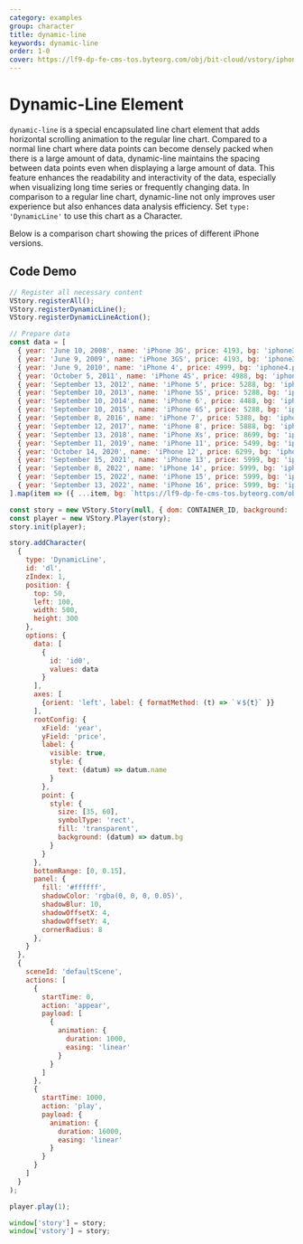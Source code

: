 ```yaml
---
category: examples
group: character
title: dynamic-line
keywords: dynamic-line
order: 1-0
cover: https://lf9-dp-fe-cms-tos.byteorg.com/obj/bit-cloud/vstory/iphone-price.gif
---
```


# Dynamic-Line Element

`dynamic-line` is a special encapsulated line chart element that adds horizontal scrolling animation to the regular line chart. Compared to a normal line chart where data points can become densely packed when there is a large amount of data, dynamic-line maintains the spacing between data points even when displaying a large amount of data. This feature enhances the readability and interactivity of the data, especially when visualizing long time series or frequently changing data. In comparison to a regular line chart, dynamic-line not only improves user experience but also enhances data analysis efficiency.
Set `type: 'DynamicLine'` to use this chart as a Character.

Below is a comparison chart showing the prices of different iPhone versions.

## Code Demo

```javascript livedemo template=vstory
// Register all necessary content
VStory.registerAll();
VStory.registerDynamicLine();
VStory.registerDynamicLineAction();

// Prepare data
const data = [
  { year: 'June 10, 2008', name: 'iPhone 3G', price: 4193, bg: 'iphone3G.png' },
  { year: 'June 9, 2009', name: 'iPhone 3GS', price: 4193, bg: 'iphone3G.png' },
  { year: 'June 9, 2010', name: 'iPhone 4', price: 4999, bg: 'iphone4.png' },
  { year: 'October 5, 2011', name: 'iPhone 4S', price: 4988, bg: 'iphone4.png' },
  { year: 'September 13, 2012', name: 'iPhone 5', price: 5288, bg: 'iphone5.png' },
  { year: 'September 10, 2013', name: 'iPhone 5S', price: 5288, bg: 'iphone5.png' },
  { year: 'September 10, 2014', name: 'iPhone 6', price: 4488, bg: 'iphone6.png' },
  { year: 'September 10, 2015', name: 'iPhone 6S', price: 5288, bg: 'iphone6.png' },
  { year: 'September 8, 2016', name: 'iPhone 7', price: 5388, bg: 'iphone7.png' },
  { year: 'September 12, 2017', name: 'iPhone 8', price: 5888, bg: 'iphone8.png' },
  { year: 'September 13, 2018', name: 'iPhone Xs', price: 8699, bg: 'iphonex.png' },
  { year: 'September 11, 2019', name: 'iPhone 11', price: 5499, bg: 'iphone11.png' },
  { year: 'October 14, 2020', name: 'iPhone 12', price: 6299, bg: 'iphone12.png' },
  { year: 'September 15, 2021', name: 'iPhone 13', price: 5999, bg: 'iphone13.png' },
  { year: 'September 8, 2022', name: 'iPhone 14', price: 5999, bg: 'iphone14.png' },
  { year: 'September 15, 2022', name: 'iPhone 15', price: 5999, bg: 'iphone15.png' },
  { year: 'September 13, 2022', name: 'iPhone 16', price: 5999, bg: 'iphone16.png' }
].map(item => ({ ...item, bg: `https://lf9-dp-fe-cms-tos.byteorg.com/obj/bit-cloud/vstory/demo/${item.bg}` }));

const story = new VStory.Story(null, { dom: CONTAINER_ID, background: '#ebecf0' });
const player = new VStory.Player(story);
story.init(player);

story.addCharacter(
  {
    type: 'DynamicLine',
    id: 'dl',
    zIndex: 1,
    position: {
      top: 50,
      left: 100,
      width: 500,
      height: 300
    },
    options: {
      data: [
        {
          id: 'id0',
          values: data
        }
      ],
      axes: [
        {orient: 'left', label: { formatMethod: (t) => `￥${t}` }}
      ],
      rootConfig: {
        xField: 'year',
        yField: 'price',
        label: {
          visible: true,
          style: {
            text: (datum) => datum.name
          }
        },
        point: {
          style: {
            size: [35, 60],
            symbolType: 'rect',
            fill: 'transparent',
            background: (datum) => datum.bg
          }
        }
      },
      bottomRange: [0, 0.15],
      panel: {
        fill: '#ffffff',
        shadowColor: 'rgba(0, 0, 0, 0.05)',
        shadowBlur: 10,
        shadowOffsetX: 4,
        shadowOffsetY: 4,
        cornerRadius: 8
      },
    }
  },
  {
    sceneId: 'defaultScene',
    actions: [
      {
        startTime: 0,
        action: 'appear',
        payload: [
          {
            animation: {
              duration: 1000,
              easing: 'linear'
            }
          }
        ]
      },
      {
        startTime: 1000,
        action: 'play',
        payload: {
          animation: {
            duration: 16000,
            easing: 'linear'
          }
        }
      }
    ]
  }
);

player.play(1);

window['story'] = story;
window['vstory'] = story;
```

